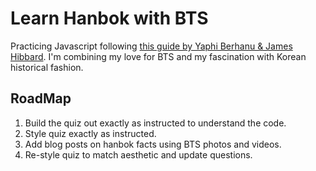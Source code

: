 # Learn Hanbok with BTS 

Practicing Javascript following [this guide by Yaphi Berhanu & James Hibbard](https://www.sitepoint.com/simple-javascript-quiz/). I'm combining my love for BTS and my fascination with Korean historical fashion. 


RoadMap
------
1. Build the quiz out exactly as instructed to understand the code. 
2. Style quiz exactly as instructed. 
3. Add blog posts on hanbok facts using BTS photos and videos. 
4. Re-style quiz to match aesthetic and update questions.
